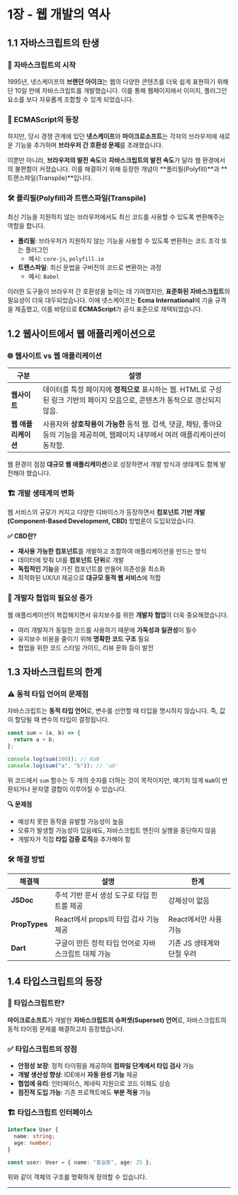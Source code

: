 

# 1장 - 웹 개발의 역사

## 1.1 자바스크립트의 탄생

### 🌱 자바스크립트의 시작

1995년, 넷스케이프의 **브랜던 아이크**는 웹의 다양한 콘텐츠를 더욱 쉽게 표현하기 위해 단 10일 만에 자바스크립트를 개발했습니다. 이를 통해 웹페이지에서 이미지, 플러그인 요소를 보다 자유롭게 조합할 수 있게 되었습니다.

### 📜 ECMAScript의 등장

하지만, 당시 경쟁 관계에 있던 **넷스케이프**와 **마이크로소프트**는 각자의 브라우저에 새로운 기능을 추가하며 **브라우저 간 호환성 문제**를 초래했습니다.

이뿐만 아니라, **브라우저의 발전 속도**와 **자바스크립트의 발전 속도**가 달라 웹 환경에서의 불편함이 커졌습니다. 이를 해결하기 위해 등장한 개념이 **폴리필(Polyfill)**과 **트랜스파일(Transpile)**입니다.

### 🛠 폴리필(Polyfill)과 트랜스파일(Transpile)

최신 기능을 지원하지 않는 브라우저에서도 최신 코드를 사용할 수 있도록 변환해주는 역할을 합니다.

- **폴리필**: 브라우저가 지원하지 않는 기능을 사용할 수 있도록 변환하는 코드 조각 또는 플러그인
  - 예시: `core-js`, `polyfill.io`
- **트랜스파일**: 최신 문법을 구버전의 코드로 변환하는 과정
  - 예시: `Babel`

이러한 도구들이 브라우저 간 호환성을 높이는 데 기여했지만, **표준화된 자바스크립트**의 필요성이 더욱 대두되었습니다. 이에 넷스케이프는 **Ecma International**에 기술 규격을 제출했고, 이를 바탕으로 **ECMAScript**가 공식 표준으로 채택되었습니다.

## 1.2 웹사이트에서 웹 애플리케이션으로

### 🌐 웹사이트 vs 웹 애플리케이션

| 구분                | 설명                                                                                                                                 |
| ------------------- | ------------------------------------------------------------------------------------------------------------------------------------ |
| **웹사이트**        | 데이터를 특정 페이지에 **정적으로** 표시하는 웹. HTML로 구성된 링크 기반의 페이지 모음으로, 콘텐츠가 동적으로 갱신되지 않음.         |
| **웹 애플리케이션** | 사용자와 **상호작용이 가능한** 동적 웹. 검색, 댓글, 채팅, 좋아요 등의 기능을 제공하며, 웹페이지 내부에서 여러 애플리케이션이 동작함. |

웹 환경이 점점 **대규모 웹 애플리케이션**으로 성장하면서 개발 방식과 생태계도 함께 발전해야 했습니다.

### 🏗 개발 생태계의 변화

웹 서비스의 규모가 커지고 다양한 디바이스가 등장하면서 **컴포넌트 기반 개발(Component-Based Development, CBD)** 방법론이 도입되었습니다.

**✅ CBD란?**

- **재사용 가능한 컴포넌트**를 개발하고 조합하여 애플리케이션을 만드는 방식
- 데이터에 맞춰 UI를 **컴포넌트 단위**로 개발
- **독립적인 기능**을 가진 컴포넌트를 만들어 의존성을 최소화
- 최적화된 UX/UI 제공으로 **대규모 동적 웹 서비스**에 적합

### 🤝 개발자 협업의 필요성 증가

웹 애플리케이션이 복잡해지면서 유지보수를 위한 **개발자 협업**이 더욱 중요해졌습니다.

- 여러 개발자가 동일한 코드를 사용하기 때문에 **가독성과 일관성**이 필수
- 유지보수 비용을 줄이기 위해 **명확한 코드 구조** 필요
- 협업을 위한 코드 스타일 가이드, 리뷰 문화 등이 발전

## 1.3 자바스크립트의 한계

### ⚠️ 동적 타입 언어의 문제점

자바스크립트는 **동적 타입 언어**로, 변수를 선언할 때 타입을 명시하지 않습니다. 즉, 값이 할당될 때 변수의 타입이 결정됩니다.

```js
const sum = (a, b) => {
  return a + b;
};

console.log(sum(100)); // NaN
console.log(sum("a", "b")); // 'ab'
```

위 코드에서 `sum` 함수는 두 개의 숫자를 더하는 것이 목적이지만, 예기치 않게 `NaN`이 반환되거나 문자열 결합이 이루어질 수 있습니다.

**🔍 문제점**

- 예상치 못한 동작을 유발할 가능성이 높음
- 오류가 발생할 가능성이 있음에도, 자바스크립트 엔진이 실행을 중단하지 않음
- 개발자가 직접 **타입 검증 로직**을 추가해야 함

### 🛠 해결 방법

| 해결책        | 설명                                                | 한계                       |
| ------------- | --------------------------------------------------- | -------------------------- |
| **JSDoc**     | 주석 기반 문서 생성 도구로 타입 힌트를 제공         | 강제성이 없음              |
| **PropTypes** | React에서 props의 타입 검사 기능 제공               | React에서만 사용 가능      |
| **Dart**      | 구글이 만든 정적 타입 언어로 자바스크립트 대체 가능 | 기존 JS 생태계와 단절 우려 |

## 1.4 타입스크립트의 등장

### 🚀 타입스크립트란?

**마이크로소프트**가 개발한 **자바스크립트의 슈퍼셋(Superset) 언어**로, 자바스크립트의 동적 타이핑 문제를 해결하고자 등장했습니다.

### ✅ 타입스크립트의 장점

- **안정성 보장**: 정적 타이핑을 제공하여 **컴파일 단계에서 타입 검사** 가능
- **개발 생산성 향상**: IDE에서 **자동 완성 기능** 제공
- **협업에 유리**: 인터페이스, 제네릭 지원으로 코드 이해도 상승
- **점진적 도입 가능**: 기존 프로젝트에도 **부분 적용** 가능

### 🏗 타입스크립트 인터페이스

```ts
interface User {
  name: string;
  age: number;
}

const user: User = { name: "홍길동", age: 25 };
```

위와 같이 객체의 구조를 명확하게 정의할 수 있습니다.

---
